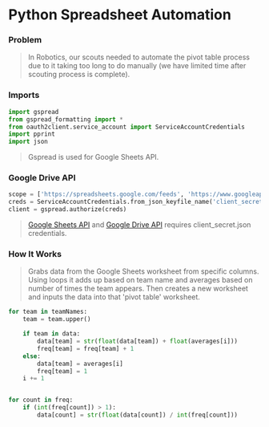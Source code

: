 # Python Spreadsheet Automation

### Problem
> In Robotics, our scouts needed to automate the pivot table process due to it taking too long to do manually (we have limited time after scouting process is complete). 

### Imports
```py
import gspread
from gspread_formatting import *
from oauth2client.service_account import ServiceAccountCredentials
import pprint
import json
```

> Gspread is used for Google Sheets API.

### Google Drive API
```py
scope = ['https://spreadsheets.google.com/feeds', 'https://www.googleapis.com/auth/drive']
creds = ServiceAccountCredentials.from_json_keyfile_name('client_secret.json', scope)
client = gspread.authorize(creds)
```
> [Google Sheets API](https://developers.google.com/sheets/api) and [Google Drive API](https://developers.google.com/drive) requires client_secret.json credentials.

### How It Works
> Grabs data from the Google Sheets worksheet from specific columns. Using loops it adds up based on team name and averages based on number of times the team appears. Then creates a new worksheet and inputs the data into that 'pivot table' worksheet.

```py
for team in teamNames:
    team = team.upper()

    if team in data:
        data[team] = str(float(data[team]) + float(averages[i]))
        freq[team] = freq[team] + 1
    else:
        data[team] = averages[i]
        freq[team] = 1
    i += 1


for count in freq:
    if (int(freq[count]) > 1):
        data[count] = str(float(data[count]) / int(freq[count]))
```
